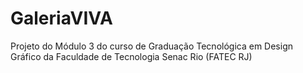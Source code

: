 # GaleriaVIVA
Projeto do Módulo 3 do curso de Graduação Tecnológica em Design Gráfico da Faculdade de Tecnologia Senac Rio (FATEC RJ) 
